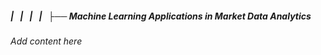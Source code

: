 ##### |   |   |   |   ├── Machine Learning Applications in Market Data Analytics

*Add content here*